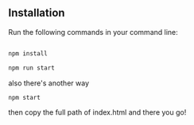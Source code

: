 
## Installation
Run the following commands in your command line:
```bash

npm install

npm run start
```

also there's another way

```bash
npm start
```
then copy the full path of index.html and there you go!
